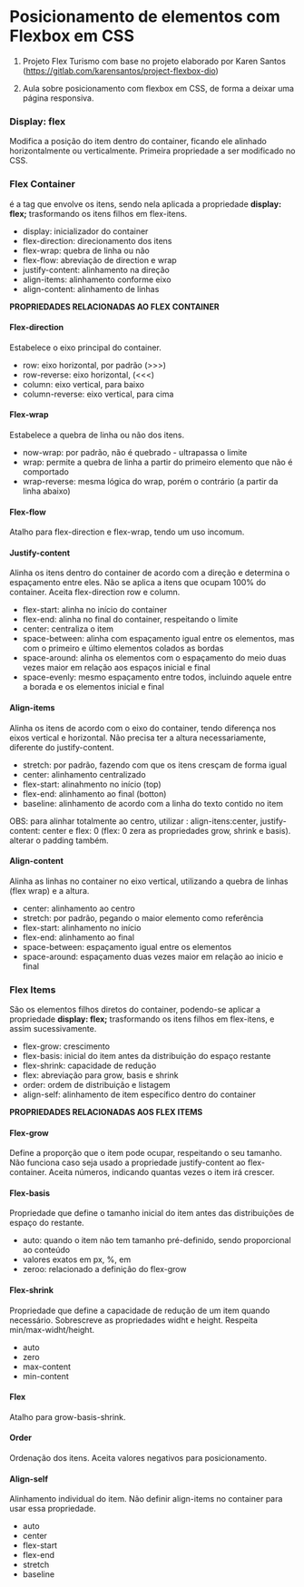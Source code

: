 # Posicionamento de elementos com Flexbox em CSS

1. Projeto Flex Turismo com base no projeto elaborado por Karen Santos (https://gitlab.com/karensantos/project-flexbox-dio)

2. Aula sobre posicionamento com flexbox em CSS, de forma a deixar uma página responsiva.


### Display: flex

Modifica a posição do item dentro do container, ficando ele alinhado horizontalmente ou verticalmente.
Primeira propriedade a ser modificado no CSS.

### Flex Container

é a tag que envolve os itens, sendo nela aplicada a propriedade <b>display: flex;</b> trasformando os itens filhos em flex-itens.

- display: inicializador do container
- flex-direction: direcionamento dos itens
- flex-wrap: quebra de linha ou não
- flex-flow: abreviação de direction e wrap
- justify-content: alinhamento na direção
- align-items: alinhamento conforme eixo
- align-content: alinhamento de linhas

<b> PROPRIEDADES RELACIONADAS AO FLEX CONTAINER</b>

#### Flex-direction

Estabelece o eixo principal do container.

- row: eixo horizontal, por padrão (>>>)
- row-reverse: eixo horizontal, (<<<)
- column: eixo vertical, para baixo
- column-reverse: eixo vertical, para cima


#### Flex-wrap

Estabelece a quebra de linha ou não dos itens.

- now-wrap: por padrão, não é quebrado - ultrapassa o limite
- wrap: permite a quebra de linha a partir do primeiro elemento que não é comportado
- wrap-reverse: mesma lógica do wrap, porém o contrário (a partir da linha abaixo)


#### Flex-flow
Atalho para flex-direction e flex-wrap, tendo um uso incomum.


#### Justify-content

Alinha os itens dentro do container de acordo com a direção e determina o espaçamento entre eles.
Não se aplica a itens que ocupam 100% do container.
Aceita flex-direction row e column.

- flex-start: alinha no início do container
- flex-end: alinha no final do container, respeitando o limite
- center: centraliza o item
- space-between: alinha com espaçamento igual entre os elementos, mas com o primeiro e último elementos colados as bordas
- space-around: alinha os elementos com o espaçamento do meio duas vezes maior em relação aos espaços inicial e final
- space-evenly: mesmo espaçamento entre todos, incluindo aquele entre a borada e os elementos inicial e final


#### Align-items

Alinha os itens de acordo com o eixo do container, tendo diferença nos eixos vertical e horizontal.
Não precisa ter a altura necessariamente, diferente do justify-content.

- stretch: por padrão, fazendo com que os itens cresçam de forma igual
- center: alinhamento centralizado
- flex-start: alinahmento no início (top)
- flex-end: alinhamento ao final (botton)
- baseline: alinhamento de acordo com a linha do texto contido no item

OBS: para alinhar totalmente ao centro, utilizar : align-itens:center, justify-content: center e flex: 0 (flex: 0 zera as propriedades grow, shrink e basis). alterar o padding também.


#### Align-content

Alinha as linhas no container no eixo vertical, utilizando a quebra de linhas (flex wrap) e a altura.

- center: alinhamento ao centro
- stretch: por padrão, pegando o maior elemento como referência
- flex-start: alinhamento no início
- flex-end: alinhamento ao final
- space-between: espaçamento igual entre os elementos
- space-around: espaçamento duas vezes maior em relação ao inicio e final

###  Flex Items

São os elementos filhos diretos do container, podendo-se aplicar a propriedade <b>display: flex;</b> trasformando os itens filhos em flex-itens, e assim sucessivamente.

- flex-grow: crescimento
- flex-basis: inicial do item antes da distribuição do espaço restante
- flex-shrink: capacidade de redução
- flex: abreviação para grow, basis e shrink
- order: ordem de distribuição e listagem
- align-self: alinhamento de item específico dentro do container

<b> PROPRIEDADES RELACIONADAS AOS FLEX ITEMS</b>

#### Flex-grow

Define a proporção que o item pode ocupar, respeitando o seu tamanho.
Não funciona caso seja usado a propriedade justify-content ao flex-container.
Aceita números, indicando quantas vezes o item irá crescer.

#### Flex-basis

Propriedade que define o tamanho inicial do item antes das distribuições de espaço do restante.

- auto: quando o item não tem tamanho pré-definido, sendo proporcional ao conteúdo
- valores exatos em px, %, em
- zeroo: relacionado a definição do flex-grow



#### Flex-shrink

Propriedade que define a capacidade de redução de um item quando necessário.
Sobrescreve as propriedades widht e height. Respeita min/max-widht/height.

- auto
- zero
- max-content
- min-content


#### Flex

Atalho para grow-basis-shrink.


#### Order

Ordenação dos itens. Aceita valores negativos para posicionamento.


#### Align-self

Alinhamento individual do item.
Não definir align-items no container para usar essa propriedade.

- auto
- center
- flex-start
- flex-end
- stretch
- baseline